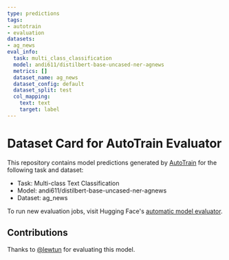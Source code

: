 ```yaml
---
type: predictions
tags:
- autotrain
- evaluation
datasets:
- ag_news
eval_info:
  task: multi_class_classification
  model: andi611/distilbert-base-uncased-ner-agnews
  metrics: []
  dataset_name: ag_news
  dataset_config: default
  dataset_split: test
  col_mapping:
    text: text
    target: label
---
```

# Dataset Card for AutoTrain Evaluator

This repository contains model predictions generated by [AutoTrain](https://huggingface.co/autotrain) for the following task and dataset:

* Task: Multi-class Text Classification
* Model: andi611/distilbert-base-uncased-ner-agnews
* Dataset: ag_news

To run new evaluation jobs, visit Hugging Face's [automatic model evaluator](https://huggingface.co/spaces/autoevaluate/model-evaluator).

## Contributions

Thanks to [@lewtun](https://huggingface.co/lewtun) for evaluating this model.